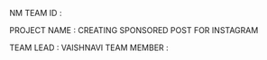 NM TEAM ID : 

PROJECT NAME : CREATING SPONSORED POST FOR INSTAGRAM

TEAM LEAD : VAISHNAVI
TEAM MEMBER :
